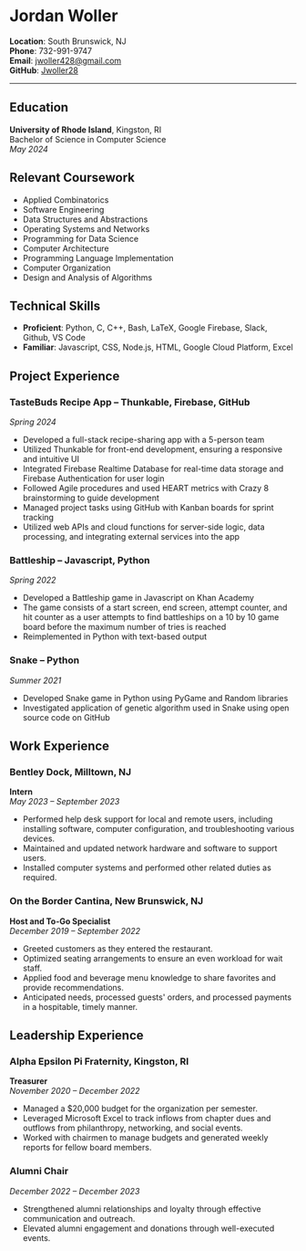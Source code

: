 # Jordan Woller

**Location**: South Brunswick, NJ  <br>
**Phone**: 732-991-9747  <br>
**Email**: jwoller428@gmail.com <br>
**GitHub**: [Jwoller28](https://github.com/Jwoller28)

---

## Education
**University of Rhode Island**, Kingston, RI  
Bachelor of Science in Computer Science  
*May 2024*

## Relevant Coursework
- Applied Combinatorics
- Software Engineering
- Data Structures and Abstractions
- Operating Systems and Networks
- Programming for Data Science
- Computer Architecture
- Programming Language Implementation
- Computer Organization
- Design and Analysis of Algorithms

## Technical Skills
- **Proficient**: Python, C, C++, Bash, LaTeX, Google Firebase, Slack, Github, VS Code
- **Familiar**: Javascript, CSS, Node.js, HTML, Google Cloud Platform, Excel

## Project Experience
### TasteBuds Recipe App – Thunkable, Firebase, GitHub	     				         	         
*Spring 2024*

- Developed a full-stack recipe-sharing app with a 5-person team 
- Utilized Thunkable for front-end development, ensuring a responsive and intuitive UI
- Integrated Firebase Realtime Database for real-time data storage and Firebase Authentication for user login 
- Followed Agile procedures and used HEART metrics with Crazy 8 brainstorming to guide development
- Managed project tasks using GitHub with Kanban boards for sprint tracking
- Utilized web APIs and cloud functions for server-side logic, data processing, and integrating external services into the app


### Battleship – Javascript, Python
*Spring 2022*

- Developed a Battleship game in Javascript on Khan Academy
- The game consists of a start screen, end screen, attempt counter, and hit counter as a user attempts to find battleships on a 10 by 10 game board before the maximum number of tries is reached
- Reimplemented in Python with text-based output


### Snake – Python 
*Summer 2021*

- Developed Snake game in Python using PyGame and Random libraries
- Investigated application of genetic algorithm used in Snake using open source code on GitHub


## Work Experience
### Bentley Dock, Milltown, NJ
**Intern**  
*May 2023 – September 2023*

- Performed help desk support for local and remote users, including installing software, computer configuration, and troubleshooting various devices.
- Maintained and updated network hardware and software to support users.
- Installed computer systems and performed other related duties as required.

### On the Border Cantina, New Brunswick, NJ
**Host and To-Go Specialist**  
*December 2019 – September 2022*

- Greeted customers as they entered the restaurant.
- Optimized seating arrangements to ensure an even workload for wait staff.
- Applied food and beverage menu knowledge to share favorites and provide recommendations.
- Anticipated needs, processed guests' orders, and processed payments in a hospitable, timely manner.

## Leadership Experience
### Alpha Epsilon Pi Fraternity, Kingston, RI
**Treasurer**  
*November 2020 – December 2022*

- Managed a $20,000 budget for the organization per semester.
- Leveraged Microsoft Excel to track inflows from chapter dues and outflows from philanthropy, networking, and social events.
- Worked with chairmen to manage budgets and generated weekly reports for fellow board members.

### Alumni Chair
*December 2022 – December 2023*

- Strengthened alumni relationships and loyalty through effective communication and outreach.
- Elevated alumni engagement and donations through well-executed events.
